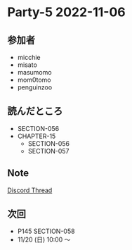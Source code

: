 # Party-5 2022-11-06
## 参加者
- micchie
- misato
- masumomo
- mom0tomo
- penguinzoo

## 読んだところ
- SECTION-056
- CHAPTER-15
  - SECTION-056
  - SECTION-057

## Note
[Discord Thread](https://discord.com/channels/689414179752247409/725156029033218080/1038608217418244127)

## 次回
- P145 SECTION-058
- 11/20 (日) 10:00 〜
